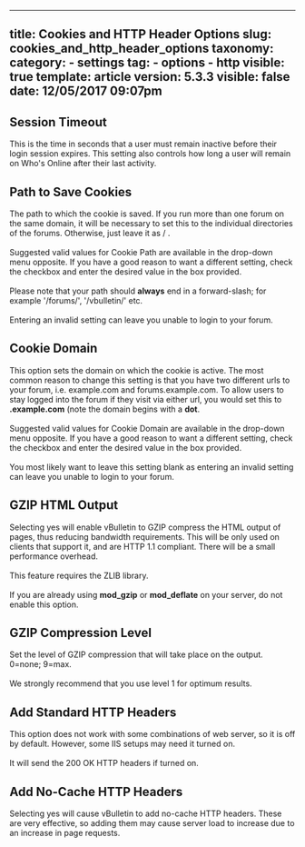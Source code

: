 
---
title: Cookies and HTTP Header Options
slug: cookies_and_http_header_options
taxonomy:
    category:
        - settings
    tag:
        - options
        - http
visible: true
template: article
version: 5.3.3
visible: false
date: 12/05/2017 09:07pm
---

## Session Timeout
This is the time in seconds that a user must remain inactive before their login session expires. This setting also controls how long a user will remain on Who's Online after their last activity.

## Path to Save Cookies
The path to which the cookie is saved. If you run more than one forum on the same domain, it will be necessary to set this to the individual directories of the forums. Otherwise, just leave it as / .<br />
<br />
Suggested valid values for Cookie Path are available in the drop-down menu opposite. If you have a good reason to want a different setting, check the checkbox and enter the desired value in the box provided.<br />
<br />
Please note that your path should <b>always</b> end in a forward-slash; for example '/forums/', '/vbulletin/' etc.<br /><br />
<span class="modlasttendays">Entering an invalid setting can leave you unable to login to your forum.</span>

## Cookie Domain
This option sets the domain on which the cookie is active. The most common reason to change this setting is that you have two different urls to your forum, i.e. example.com and forums.example.com.  To allow users to stay logged into the forum if they visit via either url, you would set this to <b>.example.com</b> (note the domain begins with a <b>dot</b>.<br />
<br />
Suggested valid values for Cookie Domain are available in the drop-down menu opposite. If you have a good reason to want a different setting, check the checkbox and enter the desired value in the box provided.<br />
<br />
<span class="modlasttendays">You most likely want to leave this setting blank as entering an invalid setting can leave you unable to login to your forum.</span>

## GZIP HTML Output
Selecting yes will enable vBulletin to GZIP compress the HTML output of pages, thus reducing bandwidth requirements. This will be only used on clients that support it, and are HTTP 1.1 compliant. There will be a small performance overhead.<br />
<br />
This feature requires the ZLIB library.<br />
<br />
If you are already using <b>mod_gzip</b> or <b>mod_deflate</b> on your server, do not enable this option.

## GZIP Compression Level
Set the level of GZIP compression that will take place on the output. 0=none; 9=max.<br />
<br />
We strongly recommend that you use level 1 for optimum results.

## Add Standard HTTP Headers
This option does not work with some combinations of web server, so it is off by default. However, some IIS setups may need it turned on.<br />
<br />
It will send the 200 OK HTTP headers if turned on.

## Add No-Cache HTTP Headers
Selecting yes will cause vBulletin to add no-cache HTTP headers. These are very effective, so adding them may cause server load to increase due to an increase in page requests.



